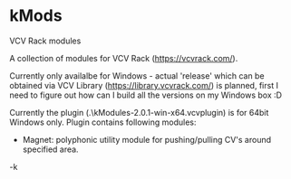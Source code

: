 # kMods
VCV Rack modules

A collection of modules for VCV Rack (https://vcvrack.com/).

Currently only availalbe for Windows - actual 'release' which can be obtained via VCV Library (https://library.vcvrack.com/) is planned, first I need to figure out how can I build all the versions on my Windows box :D

Currently the plugin (.\kModules-2.0.1-win-x64.vcvplugin) is for 64bit Windows only. Plugin contains following modules:
- Magnet: polyphonic utility module for pushing/pulling CV's around specified area.

-k
